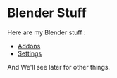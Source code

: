 # Blender Stuff

Here are my Blender stuff :

- [Addons](https://github.com/L0Lock/Blender/tree/master/Addons)
- [Settings](https://github.com/L0Lock/Blender/tree/master/Settings)

And We'll see later for other things.
